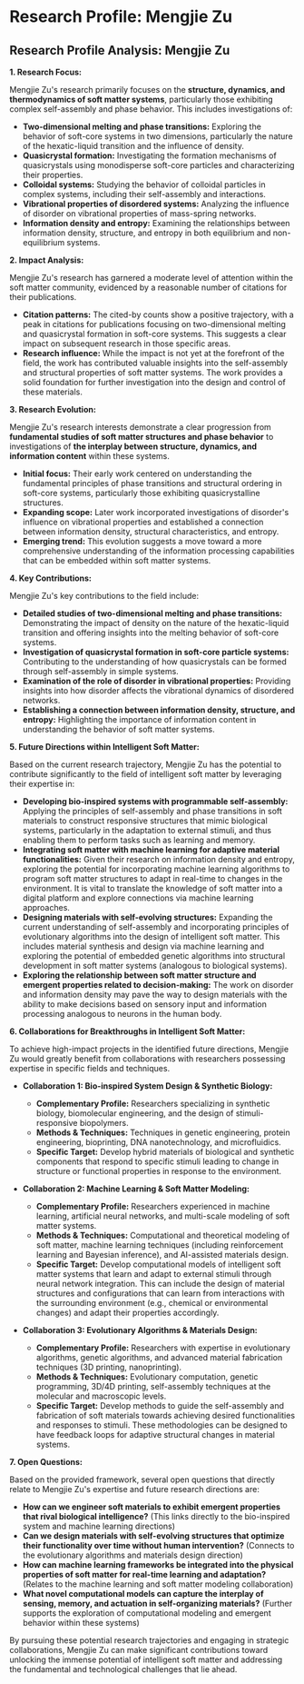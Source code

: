 # Research Profile: Mengjie Zu

## Research Profile Analysis: Mengjie Zu


**1. Research Focus:**

Mengjie Zu's research primarily focuses on the **structure, dynamics, and thermodynamics of soft matter systems**, particularly those exhibiting complex self-assembly and phase behavior.  This includes investigations of:

* **Two-dimensional melting and phase transitions:** Exploring the behavior of soft-core systems in two dimensions, particularly the nature of the hexatic-liquid transition and the influence of density.
* **Quasicrystal formation:**  Investigating the formation mechanisms of quasicrystals using monodisperse soft-core particles and characterizing their properties.
* **Colloidal systems:** Studying the behavior of colloidal particles in complex systems, including their self-assembly and interactions.
* **Vibrational properties of disordered systems:** Analyzing the influence of disorder on vibrational properties of mass-spring networks.
* **Information density and entropy:** Examining the relationships between information density, structure, and entropy in both equilibrium and non-equilibrium systems.


**2. Impact Analysis:**

Mengjie Zu's research has garnered a moderate level of attention within the soft matter community, evidenced by a reasonable number of citations for their publications.  

* **Citation patterns:**  The cited-by counts show a positive trajectory, with a peak in citations for publications focusing on two-dimensional melting and quasicrystal formation in soft-core systems. This suggests a clear impact on subsequent research in those specific areas.
* **Research influence:** While the impact is not yet at the forefront of the field, the work has contributed valuable insights into the self-assembly and structural properties of soft matter systems. The work provides a solid foundation for further investigation into the design and control of these materials.


**3. Research Evolution:**

Mengjie Zu's research interests demonstrate a clear progression from **fundamental studies of soft matter structures and phase behavior** to investigations of **the interplay between structure, dynamics, and information content** within these systems.

* **Initial focus:**  Their early work centered on understanding the fundamental principles of phase transitions and structural ordering in soft-core systems, particularly those exhibiting quasicrystalline structures.
* **Expanding scope:**  Later work incorporated investigations of disorder's influence on vibrational properties and established a connection between information density, structural characteristics, and entropy.
* **Emerging trend:** This evolution suggests a move toward a more comprehensive understanding of the information processing capabilities that can be embedded within soft matter systems.


**4. Key Contributions:**

Mengjie Zu's key contributions to the field include:

* **Detailed studies of two-dimensional melting and phase transitions:** Demonstrating the impact of density on the nature of the hexatic-liquid transition and offering insights into the melting behavior of soft-core systems. 
* **Investigation of quasicrystal formation in soft-core particle systems:** Contributing to the understanding of how quasicrystals can be formed through self-assembly in simple systems.
* **Examination of the role of disorder in vibrational properties:**  Providing insights into how disorder affects the vibrational dynamics of disordered networks.
* **Establishing a connection between information density, structure, and entropy:**  Highlighting the importance of information content in understanding the behavior of soft matter systems.


**5. Future Directions within Intelligent Soft Matter:**

Based on the current research trajectory, Mengjie Zu has the potential to contribute significantly to the field of intelligent soft matter by leveraging their expertise in:

* **Developing bio-inspired systems with programmable self-assembly:** Applying the principles of self-assembly and phase transitions in soft materials to construct responsive structures that mimic biological systems, particularly in the adaptation to external stimuli, and thus enabling them to perform tasks such as learning and memory.
* **Integrating soft matter with machine learning for adaptive material functionalities:**  Given their research on information density and entropy, exploring the potential for incorporating machine learning algorithms to program soft matter structures to adapt in real-time to changes in the environment. It is vital to translate the knowledge of soft matter into a digital platform and explore connections via machine learning approaches. 
* **Designing materials with self-evolving structures:** Expanding the current understanding of self-assembly and incorporating principles of evolutionary algorithms into the design of intelligent soft matter. This includes material synthesis and design via machine learning and exploring the potential of embedded genetic algorithms into structural development in soft matter systems (analogous to biological systems).
* **Exploring the relationship between soft matter structure and emergent properties related to decision-making:** The work on disorder and information density may pave the way to design materials with the ability to make decisions based on sensory input and information processing analogous to neurons in the human body.


**6. Collaborations for Breakthroughs in Intelligent Soft Matter:**

To achieve high-impact projects in the identified future directions, Mengjie Zu would greatly benefit from collaborations with researchers possessing expertise in specific fields and techniques.

* **Collaboration 1: Bio-inspired System Design & Synthetic Biology:**

    * **Complementary Profile:** Researchers specializing in synthetic biology, biomolecular engineering, and the design of stimuli-responsive biopolymers.
    * **Methods & Techniques:** Techniques in genetic engineering, protein engineering, bioprinting, DNA nanotechnology, and microfluidics.
    * **Specific Target:**  Develop hybrid materials of biological and synthetic components that respond to specific stimuli leading to change in structure or functional properties in response to the environment.

* **Collaboration 2: Machine Learning & Soft Matter Modeling:**

    * **Complementary Profile:** Researchers experienced in machine learning, artificial neural networks, and multi-scale modeling of soft matter systems.
    * **Methods & Techniques:** Computational and theoretical modeling of soft matter, machine learning techniques (including reinforcement learning and Bayesian inference), and AI-assisted materials design. 
    * **Specific Target:** Develop computational models of intelligent soft matter systems that learn and adapt to external stimuli through neural network integration. This can include the design of material structures and configurations that can learn from interactions with the surrounding environment (e.g., chemical or environmental changes) and adapt their properties accordingly. 


* **Collaboration 3: Evolutionary Algorithms & Materials Design:** 

    * **Complementary Profile:** Researchers with expertise in evolutionary algorithms, genetic algorithms, and advanced material fabrication techniques (3D printing, nanoprinting).
    * **Methods & Techniques:**  Evolutionary computation, genetic programming, 3D/4D printing, self-assembly techniques at the molecular and macroscopic levels.
    * **Specific Target:** Develop methods to guide the self-assembly and fabrication of soft materials towards achieving desired functionalities and responses to stimuli. These methodologies can be designed to have feedback loops for adaptive structural changes in material systems.



**7. Open Questions:**

Based on the provided framework, several open questions that directly relate to Mengjie Zu's expertise and future research directions are:

* **How can we engineer soft materials to exhibit emergent properties that rival biological intelligence?** (This links directly to the bio-inspired system and machine learning directions)
* **Can we design materials with self-evolving structures that optimize their functionality over time without human intervention?** (Connects to the evolutionary algorithms and materials design direction)
* **How can machine learning frameworks be integrated into the physical properties of soft matter for real-time learning and adaptation?** (Relates to the machine learning and soft matter modeling collaboration)
* **What novel computational models can capture the interplay of sensing, memory, and actuation in self-organizing materials?** (Further supports the exploration of computational modeling and emergent behavior within these systems)


By pursuing these potential research trajectories and engaging in strategic collaborations, Mengjie Zu can make significant contributions toward unlocking the immense potential of intelligent soft matter and addressing the fundamental and technological challenges that lie ahead. 
